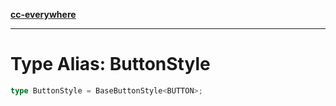 [**cc-everywhere**](../../../../../index.md)

***

# Type Alias: ButtonStyle

```ts
type ButtonStyle = BaseButtonStyle<BUTTON>;
```

